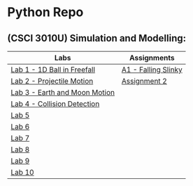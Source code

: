 # Python Repo #

## (CSCI 3010U) Simulation and Modelling:
Labs                          | Assignments
------------------------------|-----------------------------------
[Lab 1 - 1D Ball in Freefall](csci_3010u/lab/Lab1/) | [A1 - Falling Slinky](csci_3010u/ass/A1/)  
[Lab 2 - Projectile Motion](csci_3010u/lab/Lab2/) | [Assignment 2](csci_3010u/ass/A2/)  
[Lab 3 - Earth and Moon Motion](csci_3010u/lab/Lab3/) |
[Lab 4 - Collision Detection](csci_3010u/lab/Lab4/) |
[Lab 5](csci_3010u/lab/Lab5/) |
[Lab 6](csci_3010u/lab/Lab6/) |
[Lab 7](csci_3010u/lab/Lab7/) |
[Lab 8](csci_3010u/lab/Lab8/) |
[Lab 9](csci_3010u/lab/Lab9/) |
[Lab 10](csci_3010u/lab/Lab10/)  |  




